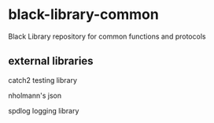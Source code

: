 # black-library-common
Black Library repository for common functions and protocols

## external libraries

catch2 testing library

nholmann's json

spdlog logging library
